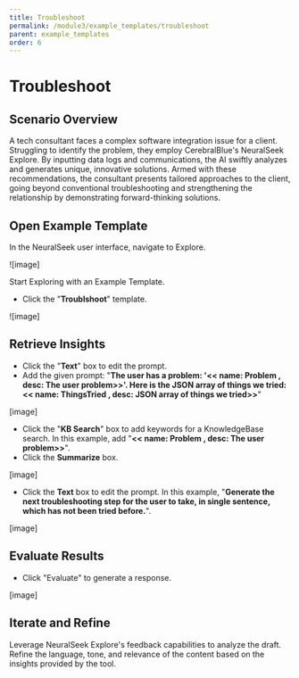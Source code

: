 ```yaml
---
title: Troubleshoot
permalink: /module3/example_templates/troubleshoot
parent: example_templates
order: 6
---
```


# Troubleshoot

## Scenario Overview

A tech consultant faces a complex software integration issue for a client. Struggling to identify the problem, they employ CerebralBlue's NeuralSeek Explore. By inputting data logs and communications, the AI swiftly analyzes and generates unique, innovative solutions. Armed with these recommendations, the consultant presents tailored approaches to the client, going beyond conventional troubleshooting and strengthening the relationship by demonstrating forward-thinking solutions.

## Open Example Template

In the NeuralSeek user interface, navigate to Explore.

![image]

Start Exploring with an Example Template.
- Click the "**Troublshoot**" template.

![image]


## Retrieve Insights

- Click the "**Text**" box to edit the prompt.
- Add the given prompt: "**The user has a problem: '<< name: Problem , desc: The user problem>>'. Here is the JSON array of things we tried: << name: ThingsTried , desc: JSON array of things we tried>>**"

[image]

- Click the "**KB Search**" box to add keywords for a KnowledgeBase search. In this example, add "**<< name: Problem , desc: The user problem>>**".
- Click the **Summarize** box. 

[image]

- Click the **Text** box to edit the prompt. In this example, "**Generate the next troubleshooting step for the user to take, in single sentence, which has not been tried before.**".

[image]

## Evaluate Results

- Click "Evaluate" to generate a response.

[image]

## Iterate and Refine

Leverage NeuralSeek Explore's feedback capabilities to analyze the draft. Refine the language, tone, and relevance of the content based on the insights provided by the tool.
